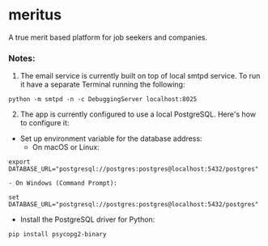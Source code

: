 # meritus
A true merit based platform for job seekers and companies.

### Notes:
1. The email service is currently built on top of local smtpd service. To run it have a separate Terminal running the following:<br>
```
python -m smtpd -n -c DebuggingServer localhost:8025
```

2. The app is currently configured to use a local PostgreSQL. Here's how to configure it:
- Set up environment variable for the database address:
    - On macOS or Linux:
```
export DATABASE_URL="postgresql://postgres:postgres@localhost:5432/postgres"
```
    - On Windows (Command Prompt):
```
set DATABASE_URL="postgresql://postgres:postgres@localhost:5432/postgres"
```
- Install the PostgreSQL driver for Python:
```
pip install psycopg2-binary
```
